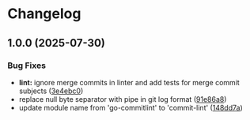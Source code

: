 # Changelog

## 1.0.0 (2025-07-30)


### Bug Fixes

* **lint:** ignore merge commits in linter and add tests for merge commit subjects ([3e4ebc0](https://github.com/takara-ai/commit-lint/commit/3e4ebc07113b6a25758de8f6b22ebb67165a4ca2))
* replace null byte separator with pipe in git log format ([91e86a8](https://github.com/takara-ai/commit-lint/commit/91e86a853915dc851f1e7d2009721cd6a6208fca))
* update module name from 'go-commitlint' to 'commit-lint' ([148dd7a](https://github.com/takara-ai/commit-lint/commit/148dd7a908c974b12942de1181b30622aa3ead27))
